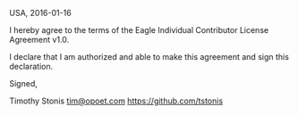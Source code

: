 USA, 2016-01-16

I hereby agree to the terms of the Eagle Individual Contributor License
Agreement v1.0.

I declare that I am authorized and able to make this agreement and sign this
declaration.

Signed,

Timothy Stonis tim@opoet.com https://github.com/tstonis

